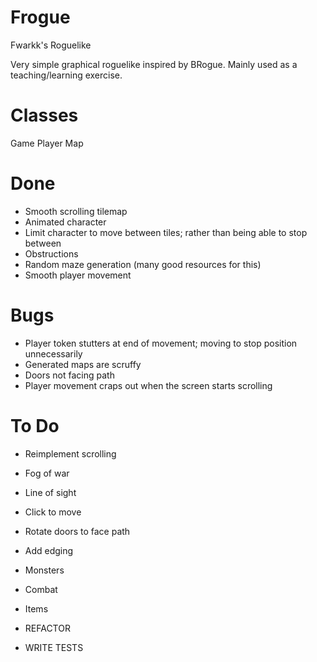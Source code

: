 Frogue
======

Fwarkk's Roguelike

Very simple graphical roguelike inspired by BRogue. Mainly used as a teaching/learning exercise.

Classes
=======
Game
Player
Map

Done
====
- Smooth scrolling tilemap
- Animated character
- Limit character to move between tiles; rather than being able to stop between
- Obstructions
- Random maze generation (many good resources for this)
- Smooth player movement


Bugs
====
- Player token stutters at end of movement; moving to stop position unnecessarily
- Generated maps are scruffy
- Doors not facing path
- Player movement craps out when the screen starts scrolling

To Do
=====
- Reimplement scrolling
- Fog of war
- Line of sight
- Click to move
- Rotate doors to face path
- Add edging
- Monsters
- Combat
- Items

- REFACTOR
- WRITE TESTS

